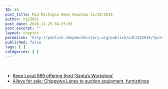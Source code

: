```yaml
---
ID: 40
post_title: Mid Michigan News Roundup 11/28/2016
author: ng23055
post_date: 2016-11-29 04:25:03
post_excerpt: ""
layout: chapter
permalink: 'http://publish.shepherdhistory.org/publish/sd11262016/?post_type=chapter&p=40'
published: false
tags: [ ]
categories: [ ]
---
```

&nbsp;
<div></div>
<ul>
 	<li style="font-weight: 400;"><a href="http://www.themorningsun.com/general-news/20161128/keep-local-989-offering-third-santas-workshop">Keep Local 989 offering third ‘Santa’s Workshop’</a></li>
 	<li style="font-weight: 400;"><a href="http://www.themorningsun.com/general-news/20161128/alleys-for-sale-chippewa-lanes-to-auction-equipment-furnishings">Alleys for sale: Chippewa Lanes to auction equipment, furnishings</a></li>
</ul>